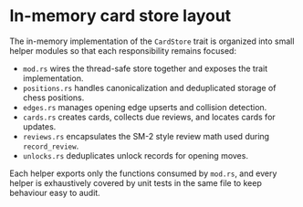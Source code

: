 # In-memory card store layout

The in-memory implementation of the `CardStore` trait is organized into small helper modules so
that each responsibility remains focused:

- `mod.rs` wires the thread-safe store together and exposes the trait implementation.
- `positions.rs` handles canonicalization and deduplicated storage of chess positions.
- `edges.rs` manages opening edge upserts and collision detection.
- `cards.rs` creates cards, collects due reviews, and locates cards for updates.
- `reviews.rs` encapsulates the SM-2 style review math used during `record_review`.
- `unlocks.rs` deduplicates unlock records for opening moves.

Each helper exports only the functions consumed by `mod.rs`, and every helper is exhaustively
covered by unit tests in the same file to keep behaviour easy to audit.
